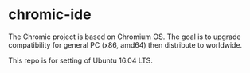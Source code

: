 # chromic-ide
The Chromic project is based on Chromium OS.
The goal is to upgrade compatibility for general PC (x86, amd64) then distribute to worldwide.

This repo is for setting of Ubuntu 16.04 LTS.
